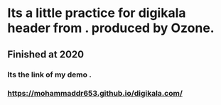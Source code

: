 # Its a little practice for digikala header from . produced by Ozone.
## Finished at 2020 
### Its the link of my demo .
### https://mohammaddr653.github.io/digikala.com/